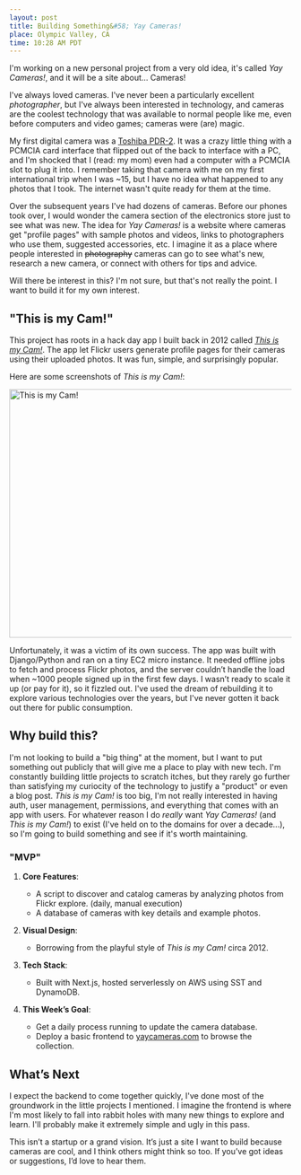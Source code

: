 ```yaml
---
layout: post
title: Building Something&#58; Yay Cameras!
place: Olympic Valley, CA
time: 10:28 AM PDT
---
```


I'm working on a new personal project from a very old idea, it's called _Yay Cameras!_, and it will be a site about... Cameras!

I've always loved cameras. I've never been a particularly excellent _photographer_, but I've always been interested in technology, and cameras are the coolest technology that was available to normal people like me, even before computers and video games; cameras were (are) magic.

My first digital camera was a [Toshiba PDR-2](https://www.vintagedigitalcameras.com/toshiba). It was a crazy little thing with a PCMCIA card interface that flipped out of the back to interface with a PC, and I'm shocked that I (read: my mom) even had a computer with a PCMCIA slot to plug it into. I remember taking that camera with me on my first international trip when I was ~15, but I have no idea what happened to any photos that I took. The internet wasn't quite ready for them at the time.

Over the subsequent years I've had dozens of cameras. Before our phones took over, I would wonder the camera section of the electronics store just to see what was new. The idea for _Yay Cameras!_ is a website where cameras get "profile pages" with sample photos and videos, links to photographers who use them, suggested accessories, etc. I imagine it as a place where people interested in ~~photography~~ cameras can go to see what's new, research a new camera, or connect with others for tips and advice.

Will there be interest in this? I'm not sure, but that's not really the point. I want to build it for my own interest.

## "This is my Cam!"

This project has roots in a hack day app I built back in 2012 called _[This is my Cam!](https://roundhere.net/journal/Photo-Hack-Day-SF/)_. The app let Flickr users generate profile pages for their cameras using their uploaded photos. It was fun, simple, and surprisingly popular.

Here are some screenshots of _This is my Cam!_:

<a data-flickr-embed="true" href="https://www.flickr.com/photos/cjmartin/albums/72177720323189490" title="This is my Cam!"><img src="https://live.staticflickr.com/7258/7751325904_9927b3e2a8_z.jpg" width="640" height="443" alt="This is my Cam!"/></a><script async src="//embedr.flickr.com/assets/client-code.js" charset="utf-8"></script>

Unfortunately, it was a victim of its own success. The app was built with Django/Python and ran on a tiny EC2 micro instance. It needed offline jobs to fetch and process Flickr photos, and the server couldn’t handle the load when ~1000 people signed up in the first few days. I wasn’t ready to scale it up (or pay for it), so it fizzled out. I've used the dream of rebuilding it to explore various technologies over the years, but I've never gotten it back out there for public consumption.

## Why build this?

I'm not looking to build a "big thing" at the moment, but I want to put something out publicly that will give me a place to play with new tech. I'm constantly building little projects to scratch itches, but they rarely go further than satisfying my curiocity of the technology to justify a "product" or even a blog post. _This is my Cam!_ is too big, I'm not really interested in having auth, user management, permissions, and everything that comes with an app with users. For whatever reason I do _really_ want _Yay Cameras!_ (and _This is my Cam!_) to exist (I've held on to the domains for over a decade...), so I'm going to build something and see if it's worth maintaining.

### "MVP"

1. **Core Features**:
   - A script to discover and catalog cameras by analyzing photos from Flickr explore. (daily, manual execution)
   - A database of cameras with key details and example photos.

2. **Visual Design**:
   - Borrowing from the playful style of _This is my Cam!_ circa 2012.

3. **Tech Stack**:
   - Built with Next.js, hosted serverlessly on AWS using SST and DynamoDB.

4. **This Week’s Goal**:
   - Get a daily process running to update the camera database.
   - Deploy a basic frontend to [yaycameras.com](http://yaycameras.com) to browse the collection.

## What’s Next

I expect the backend to come together quickly, I've done most of the groundwork in the little projects I mentioned. I imagine the frontend is where I'm most likely to fall into rabbit holes with many new things to explore and learn. I'll probably make it extremely simple and ugly in this pass.

This isn’t a startup or a grand vision. It’s just a site I want to build because cameras are cool, and I think others might think so too. If you’ve got ideas or suggestions, I’d love to hear them.

